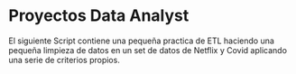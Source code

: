 # Proyectos Data Analyst

El siguiente Script contiene una pequeña practica de ETL haciendo una pequeña limpieza de datos en un set de datos de Netflix y Covid aplicando una serie de criterios propios. 

